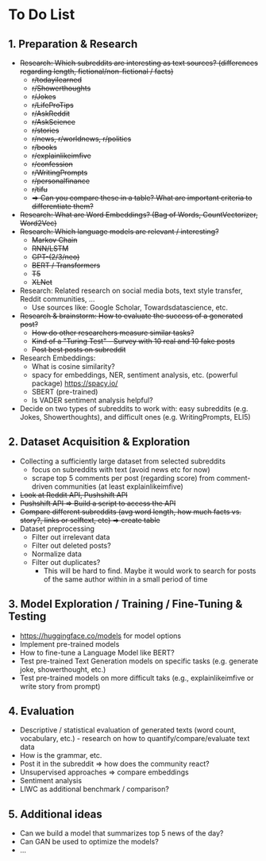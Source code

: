 # To Do List

## 1. Preparation & Research

- ~~Research: Which subreddits are interesting as text sources? (differences regarding length, fictional/non-fictional / facts)~~
  - ~~r/todayilearned~~
  - ~~r/Showerthoughts~~
  - ~~r/Jokes~~
  - ~~r/LifeProTips~~
  - ~~r/AskReddit~~
  - ~~r/AskScience~~
  - ~~r/stories~~
  - ~~r/news, r/worldnews, r/politics~~
  - ~~r/books~~
  - ~~r/explainlikeimfive~~
  - ~~r/confession~~
  - ~~r/WritingPrompts~~
  - ~~r/personalfinance~~
  - ~~r/tifu~~
  - ~~=> Can you compare these in a table? What are important criteria to differentiate them?~~
- ~~Research: What are Word Embeddings? (Bag of Words, CountVectorizer, Word2Vec)~~
- ~~Research: Which language models are relevant / interesting?~~
  - ~~Markov Chain~~
  - ~~RNN/LSTM~~
  - ~~GPT-(2/3/neo)~~
  - ~~BERT / Transformers~~
  - ~~T5~~
  - ~~XLNet~~
- Research: Related research on social media bots, text style transfer, Reddit communities, ...
  - Use sources like: Google Scholar, Towardsdatascience, etc.
- ~~Research & brainstorm: How to evaluate the success of a generated post?~~
  - ~~How do other researchers measure similar tasks?~~
  - ~~Kind of a "Turing Test" - Survey with 10 real and 10 fake posts~~
  - ~~Post best posts on subreddit~~
- Research Embeddings:
  - What is cosine similarity?
  - spacy for embeddings, NER, sentiment analysis, etc. (powerful package) https://spacy.io/
  - SBERT (pre-trained)
  - Is VADER sentiment analysis helpful?
- Decide on two types of subreddits to work with: easy subreddits (e.g. Jokes, Showerthoughts), and difficult ones (e.g. WritingPrompts, ELI5)

## 2. Dataset Acquisition & Exploration

- Collecting a sufficiently large dataset from selected subreddits
  - focus on subreddits with text (avoid news etc for now)
  - scrape top 5 comments per post (regarding score) from comment-driven communities (at least explainlikeimfive)
- ~~Look at Reddit API, Pushshift API~~
- ~~Pushshift API => Build a script to access the API~~
- ~~Compare different subreddits (avg word length, how much facts vs. story?, links or selftext, etc) => create table~~
- Dataset preprocessing
  - Filter out irrelevant data
  - Filter out deleted posts?
  - Normalize data
  - Filter out duplicates?
    - This will be hard to find. Maybe it would work to search for posts of the same author within in a small period of time

## 3. Model Exploration / Training / Fine-Tuning & Testing

- https://huggingface.co/models for model options
- Implement pre-trained models
- How to fine-tune a Language Model like BERT?
- Test pre-trained Text Generation models on specific tasks (e.g. generate joke, showerthought, etc.)
- Test pre-trained models on more difficult taks (e.g., explainlikeimfive or write story from prompt)

## 4. Evaluation

- Descriptive / statistical evaluation of generated texts (word count, vocabulary, etc.) - research on how to quantify/compare/evaluate text data
- How is the grammar, etc.
- Post it in the subreddit => how does the community react?
- Unsupervised approaches => compare embeddings
- Sentiment analysis
- LIWC as additional benchmark / comparison?

## 5. Additional ideas

- Can we build a model that summarizes top 5 news of the day?
- Can GAN be used to optimize the models?
- ...
